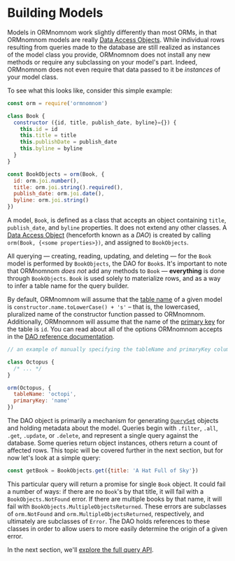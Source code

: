 # Building Models

Models in ORMnomnom work slightly differently than most ORMs, in that ORMnomnom
models are really [Data Access Objects][ref-dao]. While individual rows
resulting from queries made to the database are still realized as instances of
the model class you provide, ORMnomnom does not install any new methods or
require any subclassing on your model's part. Indeed, ORMnomnom does not even
require that data passed to it be *instances* of your model class.

To see what this looks like, consider this simple example:

```javascript
const orm = require('ormnomnom')

class Book {
  constructor ({id, title, publish_date, byline}={}) {
    this.id = id
    this.title = title
    this.publishDate = publish_date
    this.byline = byline
  }
}

const BookObjects = orm(Book, {
  id: orm.joi.number(),
  title: orm.joi.string().required(),
  publish_date: orm.joi.date(),
  byline: orm.joi.string()
})
```

A model, `Book`, is defined as a class that accepts an object containing
`title`, `publish_date`, and `byline` properties. It does not extend any other
classes. A [Data Access Object][ref-dao] (henceforth known as a *DAO*) is
created by calling `orm(Book, {<some properties>})`, and assigned to
`BookObjects`.

All querying — creating, reading, updating, and deleting — for the `Book` model
is performed by `BookObjects`, the DAO for `Book`s. It's important to note that
ORMnomnom *does not* add any methods to `Book` — **everything** is done through
`BookObjects`. `Book` is used solely to materialize rows, and as a way to infer
a table name for the query builder.

By default, ORMnomnom will assume that the [table name][def-table]
of a given model is `constructor.name.toLowerCase() + 's'` – that is, the
lowercased, pluralized name of the constructor function passed to ORMnomnom.
Additionally, ORMnomnom will assume that the name of the [primary
key][def-primary-key] for the table is `id`. You can read about all of
the options ORMnomnom accepts in the [DAO reference
documentation][ref-dao].

```javascript
// an example of manually specifying the tableName and primaryKey column name:

class Octopus {
  /* ... */
}

orm(Octopus, {
  tableName: 'octopi',
  primaryKey: 'name'
})
```

The DAO object is primarily a mechanism for generating
[`QuerySet`][ref-queryset] objects and holding metadata about the model.
Queries begin with `.filter`, `.all`, `.get`, `.update`, or `.delete`, and
represent a single query against the database. Some queries return object
instances, others return a count of affected rows. This topic will be covered
further in the next section, but for now let's look at a simple query:

```javascript
const getBook = BookObjects.get({title: 'A Hat Full of Sky'})
```

This particular query will return a promise for single `Book` object. It could
fail a number of ways: if there are no `Book`'s by that title, it will fail with
a `BookObjects.NotFound` error. If there are multiple books by that name, it will
fail with `BookObjects.MultipleObjectsReturned`. These errors are subclasses of
`orm.NotFound` and `orm.MultipleObjectsReturned`, respectively, and ultimately
are subclasses of `Error`. The DAO holds references to these classes in order
to allow users to more easily determine the origin of a given error.

In the next section, we'll [explore the full query API][guide-querying].

[ref-dao]: ./ref/dao.md
[def-table]: http://www.sqlcourse.com/table.html
[def-primary-key]: https://en.wikipedia.org/wiki/Unique_key#Summary
[ref-queryset]: ./ref/queryset.md
[guide-querying]: ./making-queries.md
